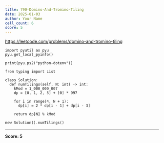 ```yaml
---
title: 790-Domino-And-Tromino-Tiling
date: 2025-01-03
author: Your Name
cell_count: 6
score: 5
---
```


https://leetcode.com/problems/domino-and-tromino-tiling


```
import pyutil as pyu
pyu.get_local_pyinfo()
```


```
print(pyu.ps2("python-dotenv"))
```


```
from typing import List
```


```
class Solution:
  def numTilings(self, N: int) -> int:
    kMod = 1_000_000_007
    dp = [0, 1, 2, 5] + [0] * 997

    for i in range(4, N + 1):
      dp[i] = 2 * dp[i - 1] + dp[i - 3]

    return dp[N] % kMod
```


```
new Solution().numTilings()
```


---
**Score: 5**